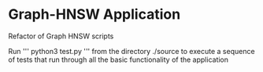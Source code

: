 # Graph-HNSW Application
Refactor of Graph HNSW scripts

Run
'''
python3 test.py
'''
from the directory ./source to execute a sequence of tests that run through all the basic functionality of the application
